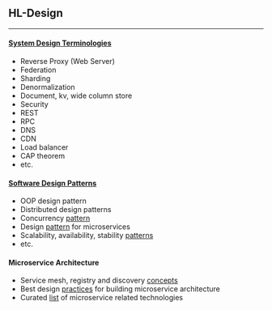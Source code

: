 ## HL-Design
---

#### [System Design Terminologies](https://github.com/donnemartin/system-design-primer)
* Reverse Proxy (Web Server)
* Federation
* Sharding
* Denormalization
* Document, kv, wide column store
* Security
* REST
* RPC 
* DNS
* CDN
* Load balancer
* CAP theorem
* etc.


#### [Software Design Patterns](https://github.com/DovAmir/awesome-design-patterns)
* OOP design pattern
* Distributed design patterns
* Concurrency [pattern](https://www.dre.vanderbilt.edu/~schmidt/POSA/POSA2/conc-patterns.html)
* Design [pattern](https://docs.microsoft.com/en-us/azure/architecture/microservices/design/patterns) for microservices
* Scalability, availability, stability [patterns](https://www.slideshare.net/jboner/scalability-availability-stability-patterns/)
* etc.

#### Microservice Architecture
* Service mesh, registry and discovery [concepts](https://dzone.com/articles/design-patterns-for-microservices)
* Best design [practices](https://www.vinaysahni.com/best-practices-for-building-a-microservice-architecture) for building microservice architecture
* Curated [list](https://github.com/mfornos/awesome-microservices) of microservice related technologies
